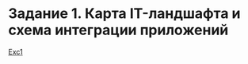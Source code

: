 # Задание 1. Карта IT-ландшафта и схема интеграции приложений

[Exc1](https://github.com/grm000/architecture-sprint-9/blob/sprint-9/Exc1)


